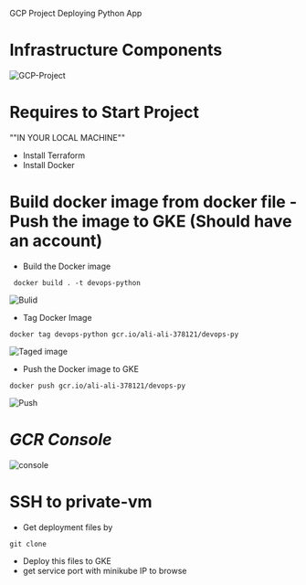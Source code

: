GCP Project Deploying Python App 
# Infrastructure Components
![GCP-Project](https://user-images.githubusercontent.com/118537759/219687279-8204b48d-0e94-4326-90ac-e8f1dfb93220.jpeg)
# Requires to Start Project
""IN YOUR LOCAL MACHINE""
- Install Terraform
- Install Docker

# Build docker image from docker file  - Push the image to GKE (Should have an account)

* Build the Docker image  
```
 docker build . -t devops-python 
```
![Bulid](https://user-images.githubusercontent.com/118537759/219817989-089117f7-911a-4256-b197-b4cfb818a2ff.png)

* Tag Docker Image 
```
docker tag devops-python gcr.io/ali-ali-378121/devops-py
```
![Taged image](https://user-images.githubusercontent.com/118537759/219821291-7d5051c9-2054-40e7-a2cf-fd11fcbe7ebc.png)
* Push the Docker image to GKE 
```
docker push gcr.io/ali-ali-378121/devops-py
```
![Push](https://user-images.githubusercontent.com/118537759/219821280-a752648b-305f-4e23-a3c9-46d136e9076d.png)
# *GCR Console*
![console](https://user-images.githubusercontent.com/118537759/219818162-5ac69710-7149-4e8d-8a5f-f8cddf95da49.png)


# SSH to private-vm

* Get deployment files by
```
git clone 
```
* Deploy this files to GKE 
* get service port with minikube IP to browse

